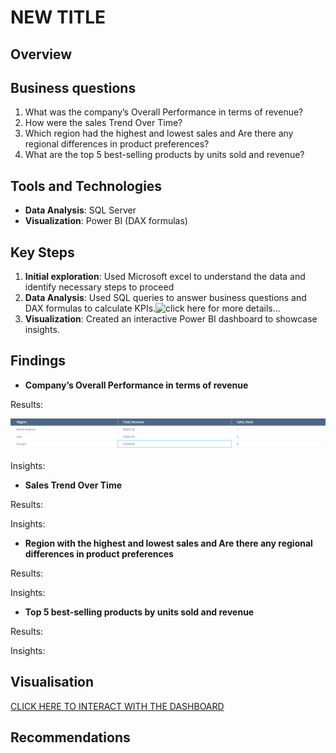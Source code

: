 # NEW TITLE

## Overview

## Business questions
1.	What was the company’s Overall Performance in terms of revenue?
2.	How were the sales Trend  Over Time?
3.	Which region had the highest and lowest sales and Are there any regional differences in product preferences?
4.	What are the top 5 best-selling products by units sold and revenue?

## Tools and Technologies
- **Data Analysis**: SQL Server 
- **Visualization**: Power BI (DAX formulas)


## Key Steps
1. **Initial exploration**: Used Microsoft excel to understand the data and identify necessary steps to proceed 
1. **Data Analysis**: Used SQL queries to answer business questions and DAX formulas to calculate KPIs.![click here for more details...](scripts/)
2. **Visualization**: Created an interactive Power BI dashboard to showcase insights.


## Findings
- **Company’s Overall Performance in terms of revenue**

Results:

![Power BI Dashboard](Online_shop_sales/visuals/results.png)


Insights:


- **Sales Trend Over Time**

Results:

Insights:

- **Region with the highest and lowest sales and Are there any regional differences in product preferences**

Results:


Insights:

- **Top 5 best-selling products by units sold and revenue**

Results:


Insights:


## Visualisation


[CLICK HERE TO INTERACT WITH THE DASHBOARD](https://app.fabric.microsoft.com/view?r=eyJrIjoiMmI2ZWMxODMtMGZhYi00MWU1LWIxZDctNGVlNDYwNmZkMTk0IiwidCI6ImUwMmQxZTM1LWZmYjYtNGY0My1hZWVhLWFjNzlhZTBmM2M1ZSJ9)

## Recommendations 


